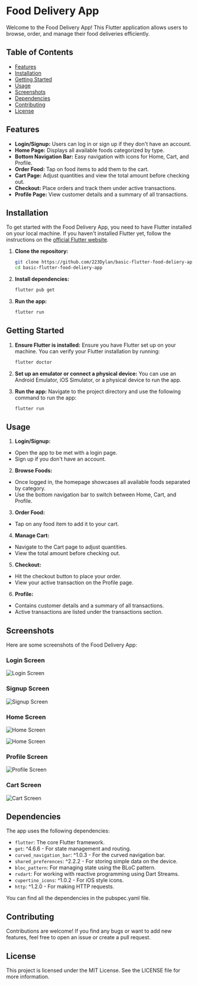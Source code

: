 # Food Delivery App

Welcome to the Food Delivery App! This Flutter application allows users to browse, order, and manage their food deliveries efficiently.

## Table of Contents

- [Features](#features)
- [Installation](#installation)
- [Getting Started](#getting-started)
- [Usage](#usage)
- [Screenshots](#screenshots)
- [Dependencies](#dependencies)
- [Contributing](#contributing)
- [License](#license)

## Features

- **Login/Signup:** Users can log in or sign up if they don't have an account.
- **Home Page:** Displays all available foods categorized by type.
- **Bottom Navigation Bar:** Easy navigation with icons for Home, Cart, and Profile.
- **Order Food:** Tap on food items to add them to the cart.
- **Cart Page:** Adjust quantities and view the total amount before checking out.
- **Checkout:** Place orders and track them under active transactions.
- **Profile Page:** View customer details and a summary of all transactions.

## Installation

To get started with the Food Delivery App, you need to have Flutter installed on your local machine. If you haven't installed Flutter yet, follow the instructions on the [official Flutter website](https://flutter.dev/docs/get-started/install).

1. **Clone the repository:**

   ```bash
   git clone https://github.com/223Dylan/basic-flutter-food-deliery-app.git
   cd basic-flutter-food-deliery-app

2. **Install dependencies:**

   ```bash
   flutter pub get

3. **Run the app:**

   ```bash
   flutter run

## Getting Started

1. **Ensure Flutter is installed:**
Ensure you have Flutter set up on your machine. You can verify your Flutter installation by running:
   ```bash
   flutter doctor

2. **Set up an emulator or connect a physical device:**
You can use an Android Emulator, iOS Simulator, or a physical device to run the app.

3. **Run the app:**
Navigate to the project directory and use the following command to run the app:
   ```bash
   flutter run

## Usage

1. **Login/Signup:**
- Open the app to be met with a login page.
- Sign up if you don't have an account.

2. **Browse Foods:**
- Once logged in, the homepage showcases all available foods separated by category.
- Use the bottom navigation bar to switch between Home, Cart, and Profile.

3. **Order Food:**
- Tap on any food item to add it to your cart.

4. **Manage Cart:**
- Navigate to the Cart page to adjust quantities.
- View the total amount before checking out.

5. **Checkout:**
- Hit the checkout button to place your order.
- View your active transaction on the Profile page.

6. **Profile:**
- Contains customer details and a summary of all transactions.
- Active transactions are listed under the transactions section.

## Screenshots

Here are some screenshots of the Food Delivery App:

### Login Screen
![Login Screen](IMG_20240609_161839.jpg)

### Signup Screen
![Signup Screen](IMG_20240609_161857.jpg)

### Home Screen
![Home Screen](Screenshot_2024-06-09-16-14-39-70_077fac60ab1877db40c6094eee4837d2.jpg)

![Home Screen](IMG_20240609_161816.jpg)

### Profile Screen
![Profile Screen](IMG_20240609_161736.jpg)

### Cart Screen
![Cart Screen](IMG_20240609_161758.jpg)

## Dependencies

The app uses the following dependencies:

- `flutter`: The core Flutter framework.
- `get`: ^4.6.6 - For state management and routing.
- `curved_navigation_bar`: ^1.0.3 - For the curved navigation bar.
- `shared_preferences`: ^2.2.2 - For storing simple data on the device.
- `bloc_pattern`: For managing state using the BLoC pattern.
- `rxdart`: For working with reactive programming using Dart Streams.
- `cupertino_icons`: ^1.0.2 - For iOS style icons.
- `http`: ^1.2.0 - For making HTTP requests.

You can find all the dependencies in the pubspec.yaml file.

## Contributing

Contributions are welcome! If you find any bugs or want to add new features, feel free to open an issue or create a pull request.

## License

This project is licensed under the MIT License. See the LICENSE file for more information.
